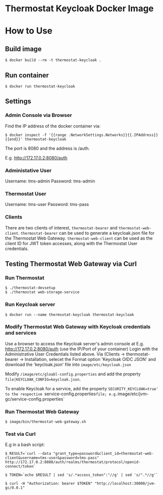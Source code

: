 # Thermostat Keycloak Docker Image

# How to Use

## Build image

```
$ docker build --rm -t thermostat-keycloak .
```

## Run container

```
$ docker run thermostat-keycloak
```

## Settings

### Admin Console via Browser

Find the IP address of the docker container via:
```
$ docker inspect -f '{{range .NetworkSettings.Networks}}{{.IPAddress}}{{end}}' thermostat-keycloak
```

The port is 8080 and the address is /auth.

E.g. http://172.17.0.2:8080/auth

### Administative User

Username: tms-admin
Password: tms-admin

### Thermostat User

Username: tms-user
Password: tms-pass


### Clients

There are two clients of interest, `thermostat-bearer` and `thermostat-web-client`.
`thermostat-bearer` can be used to generate a keycloak.json file for the Thermostat
Web Gateway. `thermostat-web-client` can be used as the client ID for JWT token
accesses, along with the Thermostat User credentials.


## Testing Thermostat Web Gateway via Curl

### Run Thermostat
```
$ ./thermostat-devsetup
$ ./thermostat web-storage-service
```

### Run Keycloak server
```
$ docker run --name thermsotat-keycloak thermostat-keycloak
```

### Modify Thermostat Web Gateway with Keycloak credentials and services

Use a browser to access the Keycloak server's admin console at E.g.
http://172.17.0.2:8080/auth (use the IP/Port of your container)
Login with the Administrative User Credentials listed above. Via
(Clients -> thermostat-bearer -> Installation, selecet the Format option
'Keycloak OIDC JSON' and download the 'keycloak.json' file into
`image/etc/keycloak.json`

Modify `/image/etc/gloabl-config.properties` and add the property
`file|KEYCLOAK_CONFIG=keycloak.json`.

To enable Keycloak for a service, add the property `SECURITY_KEYCLOAK=true'
to the respective `service-config.properties` file; e.g.
`image/etc/jvm-gc/service-config.properties`

### Run Thermostat Web Gateway
```
$ image/bin/thermostat-web-gateway.sh
```

### Test via Curl

E.g in a bash script:

```
$ RESULT=`curl --data "grant_type=password&client_id=thermostat-web-client&username=tms-user&password=tms-pass" http://172.17.0.2:8080/auth/realms/thermostat/protocol/openid-connect/token`

$ TOKEN=`echo $RESULT | sed 's/.*access_token":"//g' | sed 's/".*//g'`

$ curl -H "Authorization: bearer $TOKEN" "http://localhost:30000/jvm-gc/0.0.1"
```



